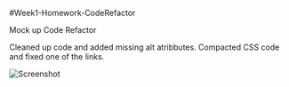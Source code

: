 #Week1-Homework-CodeRefactor

Mock up Code Refactor

Cleaned up code and added missing alt atribbutes. Compacted CSS code and fixed one of the links.

![Screenshot](assets/images/_Users_josesalashernandez_CodeBootcamp_Homework_Week1-Homework-CodeRefactor_index.html.png)
